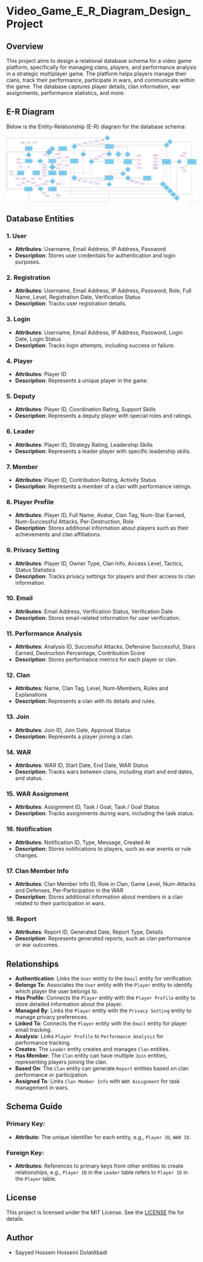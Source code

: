 # Video_Game_E_R_Diagram_Design_Project

## Overview  

This project aims to design a relational database schema for a video game platform, specifically for managing clans, players, and performance analysis in a strategic multiplayer game. The platform helps players manage their clans, track their performance, participate in wars, and communicate within the game. The database captures player details, clan information, war assignments, performance statistics, and more.  

## E-R Diagram  

Below is the Entity-Relationship (E-R) diagram for the database schema:  

![E-R Diagram](https://github.com/Sayed-Hossein-Hosseini/Video_Game_E_R_Diagram_Design_Project/blob/master/E_R%20Diagram/Entity%20Relationship%20Diagram.png)  

## Database Entities  

### 1. **User**  
   - **Attributes**: Username, Email Address, IP Address, Password  
   - **Description**: Stores user credentials for authentication and login purposes.  

### 2. **Registration**  
   - **Attributes**: Username, Email Address, IP Address, Password, Role, Full Name, Level, Registration Date, Verification Status  
   - **Description**: Tracks user registration details.  

### 3. **Login**  
   - **Attributes**: Username, Email Address, IP Address, Password, Login Date, Login Status  
   - **Description**: Tracks login attempts, including success or failure.  

### 4. **Player**  
   - **Attributes**: Player ID  
   - **Description**: Represents a unique player in the game.  

### 5. **Deputy**  
   - **Attributes**: Player ID, Coordination Rating, Support Skills  
   - **Description**: Represents a deputy player with special roles and ratings.  

### 6. **Leader**  
   - **Attributes**: Player ID, Strategy Rating, Leadership Skills  
   - **Description**: Represents a leader player with specific leadership skills.  

### 7. **Member**  
   - **Attributes**: Player ID, Contribution Rating, Activity Status  
   - **Description**: Represents a member of a clan with performance ratings.  

### 8. **Player Profile**  
   - **Attributes**: Player ID, Full Name, Avatar, Clan Tag, Num-Star Earned, Num-Successful Attacks, Per-Destruction, Role  
   - **Description**: Stores additional information about players such as their achievements and clan affiliations.  

### 9. **Privacy Setting**  
   - **Attributes**: Player ID, Owner Type, Clan Info, Access Level, Tactics, Status Statistics  
   - **Description**: Tracks privacy settings for players and their access to clan information.  

### 10. **Email**  
   - **Attributes**: Email Address, Verification Status, Verification Date  
   - **Description**: Stores email-related information for user verification.  

### 11. **Performance Analysis**  
   - **Attributes**: Analysis ID, Successful Attacks, Defensive Successful, Stars Earned, Destruction Percentage, Contribution Score  
   - **Description**: Stores performance metrics for each player or clan.  

### 12. **Clan**  
   - **Attributes**: Name, Clan Tag, Level, Num-Members, Rules and Explanations  
   - **Description**: Represents a clan with its details and rules.  

### 13. **Join**  
   - **Attributes**: Join ID, Join Date, Approval Status  
   - **Description**: Represents a player joining a clan.  

### 14. **WAR**  
   - **Attributes**: WAR ID, Start Date, End Date, WAR Status  
   - **Description**: Tracks wars between clans, including start and end dates, and status.  

### 15. **WAR Assignment**  
   - **Attributes**: Assignment ID, Task / Goal, Task / Goal Status  
   - **Description**: Tracks assignments during wars, including the task status.  

### 16. **Notification**  
   - **Attributes**: Notification ID, Type, Message, Created At  
   - **Description**: Stores notifications to players, such as war events or rule changes.  

### 17. **Clan Member Info**  
   - **Attributes**: Clan Member Info ID, Role in Clan, Game Level, Num-Attacks and Defenses, Per-Participation in the WAR  
   - **Description**: Stores additional information about members in a clan related to their participation in wars.  

### 18. **Report**  
   - **Attributes**: Report ID, Generated Date, Report Type, Details  
   - **Description**: Represents generated reports, such as clan performance or war outcomes.  

## Relationships  

- **Authentication**: Links the `User` entity to the `Email` entity for verification.  
- **Belongs To**: Associates the `User` entity with the `Player` entity to identify which player the user belongs to.  
- **Has Profile**: Connects the `Player` entity with the `Player Profile` entity to store detailed information about the player.  
- **Managed By**: Links the `Player` entity with the `Privacy Setting` entity to manage privacy preferences.  
- **Linked To**: Connects the `Player` entity with the `Email` entity for player email tracking.  
- **Analysis**: Links `Player Profile` to `Performance Analysis` for performance tracking.  
- **Creates**: The `Leader` entity creates and manages `Clan` entities.  
- **Has Member**: The `Clan` entity can have multiple `Join` entities, representing players joining the clan.  
- **Based On**: The `Clan` entity can generate `Report` entities based on clan performance or participation.  
- **Assigned To**: Links `Clan Member Info` with `WAR Assignment` for task management in wars.  

## Schema Guide  

### Primary Key:  
- **Attribute**: The unique identifier for each entity, e.g., `Player ID`, `WAR ID`.  

### Foreign Key:  
- **Attributes**: References to primary keys from other entities to create relationships, e.g., `Player ID` in the `Leader` table refers to `Player ID` in the `Player` table.  

## License  

This project is licensed under the MIT License. See the [LICENSE](LICENSE) file for details.  

## Author  

- Sayyed Hossein Hosseini DolatAbadi

